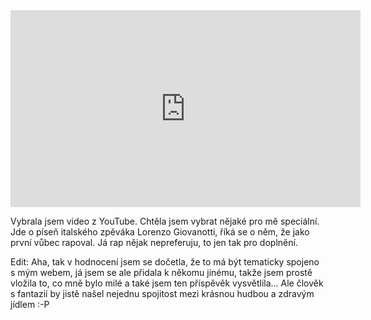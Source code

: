 ﻿<iframe width="560" height="315" src="https://www.youtube.com/watch?v=x117CurlaB0" frameborder="0" allowfullscreen></iframe>

Vybrala jsem video z YouTube. Chtěla jsem vybrat nějaké pro mě speciální. Jde o píseň italského zpěváka Lorenzo Giovanotti, 
říká se o něm, že jako první vůbec rapoval. Já rap nějak nepreferuju, to jen tak pro doplnění.

Edit: Aha, tak v hodnocení jsem se dočetla, že to má být tematicky spojeno s mým webem, já jsem se ale přidala k někomu jinému, 
takže jsem prostě vložila to, co mně bylo milé a také jsem ten příspěvěk vysvětlila... Ale člověk s fantazií by jistě našel nejednu 
spojitost mezi krásnou hudbou a zdravým jídlem :-P